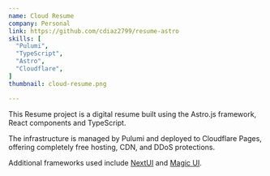 ```yaml
---
name: Cloud Resume
company: Personal
link: https://github.com/cdiaz2799/resume-astro
skills: [
  "Pulumi", 
  "TypeScript",
  "Astro",
  "Cloudflare",
]
thumbnail: cloud-resume.png

---
```

This Resume project is a digital resume built using the Astro.js framework, React components and TypeScript.

The infrastructure is managed by Pulumi and deployed to Cloudflare Pages, offering completely free hosting, CDN, and DDoS protections.

Additional frameworks used include [NextUI](https://nextui.org/) and [Magic UI](https://magicui.design/).